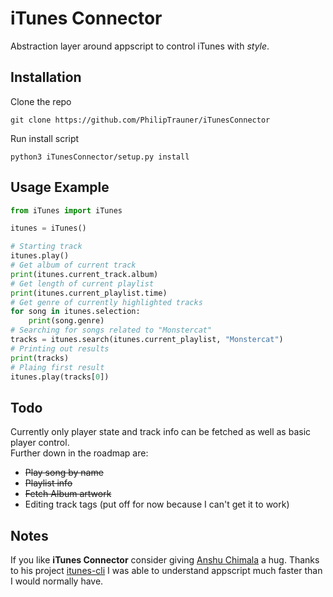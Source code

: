 # iTunes Connector
Abstraction layer around appscript to control iTunes with *style*.

## Installation
Clone the repo
```
git clone https://github.com/PhilipTrauner/iTunesConnector
```

Run install script
```
python3 iTunesConnector/setup.py install
```

## Usage Example
```python
from iTunes import iTunes

itunes = iTunes()

# Starting track
itunes.play()
# Get album of current track
print(itunes.current_track.album)
# Get length of current playlist
print(itunes.current_playlist.time)
# Get genre of currently highlighted tracks
for song in itunes.selection:
	print(song.genre)
# Searching for songs related to "Monstercat"
tracks = itunes.search(itunes.current_playlist, "Monstercat")
# Printing out results
print(tracks)
# Plaing first result
itunes.play(tracks[0])
```


## Todo
Currently only player state and track info can be fetched as well as basic player control.  
Further down in the roadmap are: 

* ~~Play song by name~~
* ~~Playlist info~~
* ~~Fetch Album artwork~~
* Editing track tags (put off for now because I can't get it to work)

## Notes
If you like **iTunes Connector** consider giving [Anshu Chimala](https://github.com/achimala) a hug.
Thanks to his project [itunes-cli](https://github.com/achimala/itunes-cli) I was able to understand appscript much faster than I would normally have.

